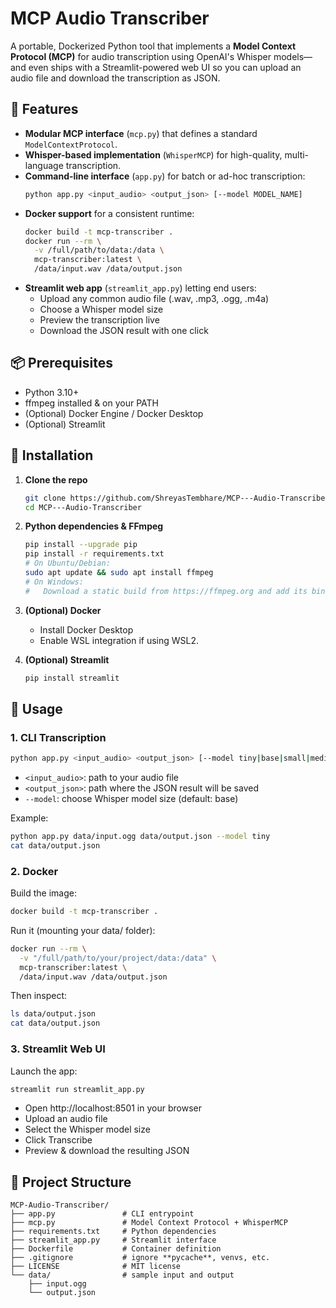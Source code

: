 # MCP Audio Transcriber

A portable, Dockerized Python tool that implements a **Model Context Protocol (MCP)** for audio transcription using OpenAI's Whisper models—and even ships with a Streamlit-powered web UI so you can upload an audio file and download the transcription as JSON.

## 🚀 Features

- **Modular MCP interface** (`mcp.py`) that defines a standard `ModelContextProtocol`.
- **Whisper-based implementation** (`WhisperMCP`) for high-quality, multi-language transcription.
- **Command-line interface** (`app.py`) for batch or ad-hoc transcription:
  ```bash
  python app.py <input_audio> <output_json> [--model MODEL_NAME]
  ```
- **Docker support** for a consistent runtime:
  ```bash
  docker build -t mcp-transcriber .
  docker run --rm \
    -v /full/path/to/data:/data \
    mcp-transcriber:latest \
    /data/input.wav /data/output.json
  ```
- **Streamlit web app** (`streamlit_app.py`) letting end users:
  - Upload any common audio file (.wav, .mp3, .ogg, .m4a)
  - Choose a Whisper model size
  - Preview the transcription live
  - Download the JSON result with one click

## 📦 Prerequisites

- Python 3.10+
- ffmpeg installed & on your PATH
- (Optional) Docker Engine / Docker Desktop
- (Optional) Streamlit

## 🔧 Installation

1. **Clone the repo**
   ```bash
   git clone https://github.com/ShreyasTembhare/MCP---Audio-Transcriber.git
   cd MCP---Audio-Transcriber
   ```

2. **Python dependencies & FFmpeg**
   ```bash
   pip install --upgrade pip
   pip install -r requirements.txt
   # On Ubuntu/Debian:
   sudo apt update && sudo apt install ffmpeg
   # On Windows:
   #   Download a static build from https://ffmpeg.org and add its bin/ to your PATH
   ```

3. **(Optional) Docker**
   - Install Docker Desktop
   - Enable WSL integration if using WSL2.

4. **(Optional) Streamlit**
   ```bash
   pip install streamlit
   ```

## 🎯 Usage

### 1. CLI Transcription

```bash
python app.py <input_audio> <output_json> [--model tiny|base|small|medium|large]
```
- `<input_audio>`: path to your audio file
- `<output_json>`: path where the JSON result will be saved
- `--model`: choose Whisper model size (default: base)

Example:
```bash
python app.py data/input.ogg data/output.json --model tiny
cat data/output.json
```

### 2. Docker

Build the image:
```bash
docker build -t mcp-transcriber .
```

Run it (mounting your data/ folder):
```bash
docker run --rm \
  -v "/full/path/to/your/project/data:/data" \
  mcp-transcriber:latest \
  /data/input.wav /data/output.json
```

Then inspect:
```bash
ls data/output.json
cat data/output.json
```

### 3. Streamlit Web UI

Launch the app:
```bash
streamlit run streamlit_app.py
```

- Open http://localhost:8501 in your browser
- Upload an audio file
- Select the Whisper model size
- Click Transcribe
- Preview & download the resulting JSON

## 📁 Project Structure

```
MCP-Audio-Transcriber/
├── app.py               # CLI entrypoint
├── mcp.py               # Model Context Protocol + WhisperMCP
├── requirements.txt     # Python dependencies
├── streamlit_app.py     # Streamlit interface
├── Dockerfile           # Container definition
├── .gitignore           # ignore **pycache**, venvs, etc.
├── LICENSE              # MIT license
└── data/                # sample input and output
    ├── input.ogg
    └── output.json
```
